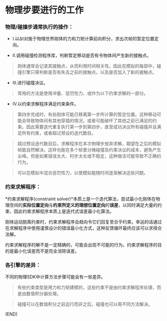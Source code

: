 # 物理步要进行的工作    

### 物理/碰撞步通常执行的操作：    

- Ⅰ.以Δt对施于物理世界刚体的力和力矩计算前向积分，求出次帧的暂定位置定向。    

- Ⅱ.调用碰撞检测程序库，判断暂定移动是否有令物体间产生新的接触点。    

> 刚体通常会记录其接触点，从而利用时间相关性。因此在模拟的每部中，碰撞引擎只需判断是否有失去之前的接触点，以及是否加入了新的接触点。    

- Ⅲ.进行碰撞决议。    

> 常用的方法是使用冲量、惩罚性力、或作为以下约束求解的一部分。    

- Ⅳ.以约束求解程序满足约束条件。    

> 第四步完成时，有些刚体可能已移离第一步所计算的暂定位置。这种移动可能会导致物体间有其他穿插的情况，或者可能破坏了其他之前已满足的约束。因此需要迭代重复执行第一步到第四步，直至成功决议所有碰撞并且满足所有约束，或者超过预设的迭代数目。    

> 超过预设迭代数目后，求解程序在本次物理步放弃求解，期望在之后的模拟帧能自然解决。这样也能在多个帧里分摊碰撞及约束决议的成本，避免产生尖峰。但是如果错误太大、时步太长或不稳定，这种做法可能导致不正确的行为。    

> 可以在模拟中混合惩罚性力，以使模拟能随时间逐渐解决这些问题。    


### 约束求解程序：    

*约束求解程序(constraint solver)*本质上是一个迭代算法，尝试最小化刚体在物理空间的**实际位置定向**与**约束所定义的理想位置定向**的**误差**，以同时满足大量的约束，因此约束求解程序本质上是迭代式误差最小化算法。    

刚体运动脱离约束时，约束求解程序会趋向令它们回复至合乎约束。幸运的话通过在求解程序中使用谨慎设计的错误最小化方式，这种反馈循环最终应该可以求得合法解。    

约束求解程序的解不是一定精确的，可能会出现不可能的行为。约束求解程序的目的是最小化误差而不是完全消除误差。    

### 各引擎的差异：    

不同的物理SDK中计算方法步骤可能会有一些差异。    

> 有些约束类型是用力和力矩建模的，这些约束不是由约束求解程序处理，而是由数值积分器处理。    

> 碰撞可以在数值积分之前运行而非之后。碰撞也可以用不同方法解决。    



(END)  



